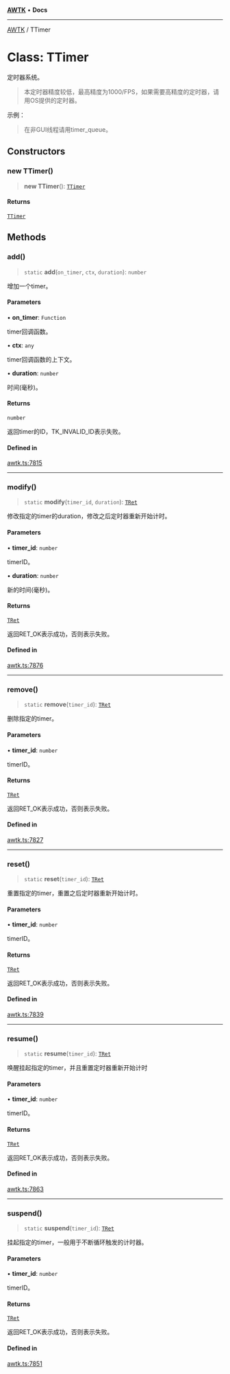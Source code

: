 [**AWTK**](../README.md) • **Docs**

***

[AWTK](../globals.md) / TTimer

# Class: TTimer

定时器系统。

> 本定时器精度较低，最高精度为1000/FPS，如果需要高精度的定时器，请用OS提供的定时器。

示例：

> 在非GUI线程请用timer\_queue。

## Constructors

### new TTimer()

> **new TTimer**(): [`TTimer`](TTimer.md)

#### Returns

[`TTimer`](TTimer.md)

## Methods

### add()

> `static` **add**(`on_timer`, `ctx`, `duration`): `number`

增加一个timer。

#### Parameters

• **on\_timer**: `Function`

timer回调函数。

• **ctx**: `any`

timer回调函数的上下文。

• **duration**: `number`

时间(毫秒)。

#### Returns

`number`

返回timer的ID，TK_INVALID_ID表示失败。

#### Defined in

[awtk.ts:7815](https://github.com/zlgopen/awtk-binding/blob/a193834fdb1c1ee98bdcf84db4b6e5fd059e1d7c/tools/code_gen/js/output/awtk.ts#L7815)

***

### modify()

> `static` **modify**(`timer_id`, `duration`): [`TRet`](../enumerations/TRet.md)

修改指定的timer的duration，修改之后定时器重新开始计时。

#### Parameters

• **timer\_id**: `number`

timerID。

• **duration**: `number`

新的时间(毫秒)。

#### Returns

[`TRet`](../enumerations/TRet.md)

返回RET_OK表示成功，否则表示失败。

#### Defined in

[awtk.ts:7876](https://github.com/zlgopen/awtk-binding/blob/a193834fdb1c1ee98bdcf84db4b6e5fd059e1d7c/tools/code_gen/js/output/awtk.ts#L7876)

***

### remove()

> `static` **remove**(`timer_id`): [`TRet`](../enumerations/TRet.md)

删除指定的timer。

#### Parameters

• **timer\_id**: `number`

timerID。

#### Returns

[`TRet`](../enumerations/TRet.md)

返回RET_OK表示成功，否则表示失败。

#### Defined in

[awtk.ts:7827](https://github.com/zlgopen/awtk-binding/blob/a193834fdb1c1ee98bdcf84db4b6e5fd059e1d7c/tools/code_gen/js/output/awtk.ts#L7827)

***

### reset()

> `static` **reset**(`timer_id`): [`TRet`](../enumerations/TRet.md)

重置指定的timer，重置之后定时器重新开始计时。

#### Parameters

• **timer\_id**: `number`

timerID。

#### Returns

[`TRet`](../enumerations/TRet.md)

返回RET_OK表示成功，否则表示失败。

#### Defined in

[awtk.ts:7839](https://github.com/zlgopen/awtk-binding/blob/a193834fdb1c1ee98bdcf84db4b6e5fd059e1d7c/tools/code_gen/js/output/awtk.ts#L7839)

***

### resume()

> `static` **resume**(`timer_id`): [`TRet`](../enumerations/TRet.md)

唤醒挂起指定的timer，并且重置定时器重新开始计时

#### Parameters

• **timer\_id**: `number`

timerID。

#### Returns

[`TRet`](../enumerations/TRet.md)

返回RET_OK表示成功，否则表示失败。

#### Defined in

[awtk.ts:7863](https://github.com/zlgopen/awtk-binding/blob/a193834fdb1c1ee98bdcf84db4b6e5fd059e1d7c/tools/code_gen/js/output/awtk.ts#L7863)

***

### suspend()

> `static` **suspend**(`timer_id`): [`TRet`](../enumerations/TRet.md)

挂起指定的timer，一般用于不断循环触发的计时器。

#### Parameters

• **timer\_id**: `number`

timerID。

#### Returns

[`TRet`](../enumerations/TRet.md)

返回RET_OK表示成功，否则表示失败。

#### Defined in

[awtk.ts:7851](https://github.com/zlgopen/awtk-binding/blob/a193834fdb1c1ee98bdcf84db4b6e5fd059e1d7c/tools/code_gen/js/output/awtk.ts#L7851)
